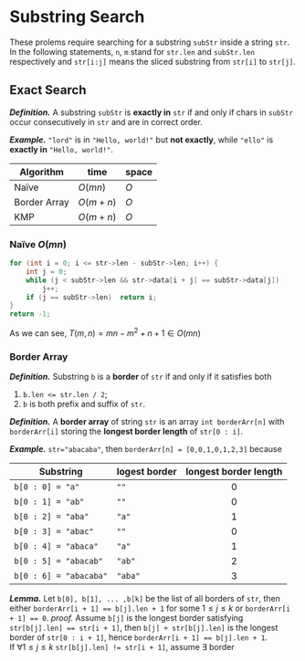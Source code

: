 # Substring Search

These prolems require searching for a substring `subStr` inside a string `str`. In the following statements, `n`, `m` stand for `str.len` and `subStr.len` respectively and `str[i:j]` means the sliced substring from `str[i]` to `str[j]`.

## Exact Search

***Definition.*** A substring `subStr` is **exactly in** `str` if and only if chars in `subStr` occur consecutively in `str` and are in correct order.

***Example.*** `"lord"` is in `"Hello, world!"` but **not exactly**, while `"ello"` is **exactly in** `"Hello, world!"`.

|Algorithm   |time    |space|
|------------|--------|-----|
|Naïve       |$O(mn)$ |$O$  |
|Border Array|$O(m+n)$|$O$  |
|KMP         |$O(m+n)$|$O$  |

### Naïve $O(mn)$

```c
for (int i = 0; i <= str->len - subStr->len; i++) {
    int j = 0;
    while (j < subStr->len && str->data[i + j] == subStr->data[j])
        j++;
    if (j == subStr->len)  return i;
}
return -1;
```

As we can see, $T(m,n)=mn-m^{2}+n+1\in O(mn)$

### Border Array

***Definition.*** Substring `b` is a **border** of `str` if and only if it satisfies both

1. `b.len <= str.len / 2`;
2. `b` is both prefix and suffix of `str`.

***Definition.*** A **border array** of string `str` is an array `int borderArr[n]` with `borderArr[i]`   storing the **longest border length** of `str[0 : i]`.

***Example.*** `str="abacaba"`, then `borderArr[n] = [0,0,1,0,1,2,3]` because

|Substring             |logest border|longest border length|
|----------------------|-------------|:-------------------:|
|`b[0 : 0] = "a"`      |`""`         |0                    |
|`b[0 : 1] = "ab"`     |`""`         |0                    |
|`b[0 : 2] = "aba"`    |`"a"`        |1                    |
|`b[0 : 3] = "abac"`   |`""`         |0                    |
|`b[0 : 4] = "abaca"`  |`"a"`        |1                    |
|`b[0 : 5] = "abacab"` |`"ab"`       |2                    |
|`b[0 : 6] = "abacaba"`|`"aba"`      |3                    |

***Lemma.*** Let `b[0], b[1], ... ,b[k]` be the list of all borders of `str`, then either `borderArr[i + 1] == b[j].len + 1` for some $1\leq j\leq k$ or `borderArr[i + 1] == 0`.
*proof.* Assume `b[j]` is the longest border satisfying `str[b[j].len] == str[i + 1]`, then `b[j] + str[b[j].len]` is the longest border of `str[0 : i + 1]`, hence `borderArr[i + 1] == b[j].len + 1`.\
If $\forall 1\leq j\leq k$ `str[b[j].len] != str[i + 1]`, assume $\exists$ border 

```c
```
